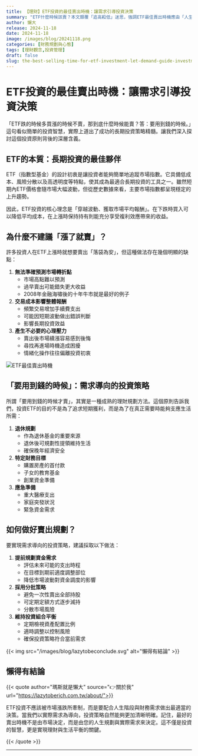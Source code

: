 ```yaml
---
title: 【理財】ETF投資的最佳賣出時機：讓需求引導投資決策
summary: "ETF什麼時候該賣？本文顛覆「追高殺低」迷思，強調ETF最佳賣出時機應由「人生需求」而非市場波動決定。深入解析長期持有、分批賣出策略，助你擺脫情緒干擾，讓投資真正服務於你的財務目標與生活規劃。"
author: 懶大
release: 2024-11-18
date: 2024-11-18
image: /images/blog/20241118.png
categories: [財務規劃與心態]
tags: [理財觀念,投資管理]
draft: false
slug: the-best-selling-time-for-etf-investment-let-demand-guide-investment-decisions
---
```


# ETF投資的最佳賣出時機：讓需求引導投資決策

「ETF跌的時候多買漲的時候不賣，那到底什麼時候能賣？答：要用到錢的時候。」這句看似簡單的投資智慧，實際上道出了成功的長期投資策略精髓。讓我們深入探討這個投資原則背後的深層含義。

## ETF的本質：長期投資的最佳夥伴

ETF（指數型基金）的設計初衷是讓投資者能夠簡單地追蹤市場指數。它具備低成本、風險分散以及高透明度等特點，使其成為最適合長期投資的工具之一。雖然短期內ETF價格會隨市場大幅波動，但從歷史數據來看，主要市場指數都呈現穩定的上升趨勢。

因此，ETF投資的核心理念是「穿越波動、獲取市場平均報酬」。在下跌時買入可以降低平均成本，在上漲時保持持有則能充分享受複利效應帶來的收益。

## 為什麼不建議「漲了就賣」？

許多投資人在ETF上漲時就想要賣出「落袋為安」，但這種做法存在幾個明顯的缺點：

1. **無法準確預測市場轉折點**
    - 市場高點難以預測
    - 過早賣出可能錯失更大收益
    - 2008年金融海嘯後的十年牛市就是最好的例子
2. **交易成本影響整體報酬**
    - 頻繁交易增加手續費支出
    - 可能因短期波動做出錯誤判斷
    - 影響長期投資效益
3. **產生不必要的心理壓力**
    - 賣出後市場續漲容易感到後悔
    - 尋找再進場時機造成困擾
    - 情緒化操作往往偏離投資初衷

![ETF最佳賣出時機](https://images.unsplash.com/photo-1648098893250-1d03dce92467?ixlib=rb-4.0.3&q=85&fm=jpg&crop=entropy&cs=srgb)

## 「要用到錢的時候」：需求導向的投資策略

所謂「要用到錢的時候才賣」，其實是一種成熟的理財規劃方法。這個原則告訴我們，投資ETF的目的不是為了追求短期獲利，而是為了在真正需要時能夠支應生活所需：

1. **退休規劃**
    - 作為退休基金的重要來源
    - 退休後可規劃性提領維持生活
    - 確保晚年經濟安全
2. **特定財務目標**
    - 購置房產的首付款
    - 子女的教育基金
    - 創業資金準備
3. **應急準備**
    - 重大醫療支出
    - 家庭突發狀況
    - 緊急資金需求

## 如何做好賣出規劃？

要實現需求導向的投資策略，建議採取以下做法：

1. **提前規劃資金需求**
    - 評估未來可能的支出時程
    - 在目標到期前適度調整部位
    - 降低市場波動對資金調度的影響
2. **採用分批策略**
    - 避免一次性賣出全部持股
    - 可定期定額方式逐步減持
    - 分散市場風險
3. **維持投資組合平衡**
    - 定期檢視資產配置比例
    - 適時調整以控制風險
    - 確保投資策略符合當前需求

{{< img src="/images/blog/lazytobeconclude.svg" alt="懶得有結論" >}}

## 懶得有結論

{{< quote author="瑪斯就是懶大" source="👉關於我" url="https://lazytoberich.com.tw/about/">}}

ETF投資不應該被市場漲跌所牽制，而是要配合人生階段與財務需求做出最適當的決策。當我們以實際需求為導向，投資策略自然能夠更加清晰明確。記住，最好的賣出時機不是由市場決定，而是由您的人生規劃與實際需求來決定。這不僅是投資的智慧，更是實現理財與生活平衡的關鍵。

{{< /quote >}}

---
